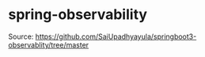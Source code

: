 # spring-observability

Source: https://github.com/SaiUpadhyayula/springboot3-observablity/tree/master